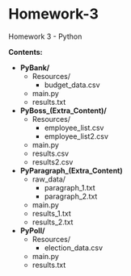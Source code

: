 # Homework-3
Homework 3 - Python

**Contents:**  
* **PyBank/**  
  * Resources/  
    * budget_data.csv  
  * main.py  
  * results.txt  
* **PyBoss_(Extra_Content)/**  
  * Resources/  
    * employee_list.csv 
    * employee_list2.csv   
  * main.py  
  * results.csv  
  * results2.csv  
* **PyParagraph_(Extra_Content)**
  * raw_data/  
    * paragraph_1.txt  
    * paragraph_2.txt    
  * main.py  
  * results_1.txt  
  * results_2.txt  
* **PyPoll/**  
  * Resources/  
    * election_data.csv  
  * main.py  
  * results.txt  

